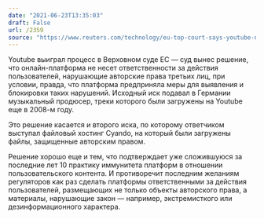 ```yaml
---
date: "2021-06-23T13:35:03"
draft: False
url: /2359
source: "https://www.reuters.com/technology/eu-top-court-says-youtube-not-liable-user-copyright-breaches-2021-06-22/"
---
```


Youtube выиграл процесс в Верховном суде ЕС — суд вынес решение, что онлайн-платформа не несет ответственности за действия пользователей, нарушающие авторские права третьих лиц, при условии, правда, что платформа предприняла меры для выявления и блокировки таких нарушений. Исходный иск подавал в Германии музыкальный продюсер, треки которого были загружены на Youtube еще в 2008-м году. 

Это решение касается и второго иска, по которому ответчиком выступал файловый хостинг Cyando, на который были загружены файлы, защищенные авторским правом.

Решение хорошо еще и тем, что подтверждает уже сложившуюся за последние лет 10 практику иммунитета платформ в отношении пользовательского контента. И противоречит последним желаниям регуляторов как раз сделать платформы ответственными за действия пользователей, размещающих не только объекты авторского права, а материалы, нарушающие закон — например, экстремисткого или дезинформационного характера.
